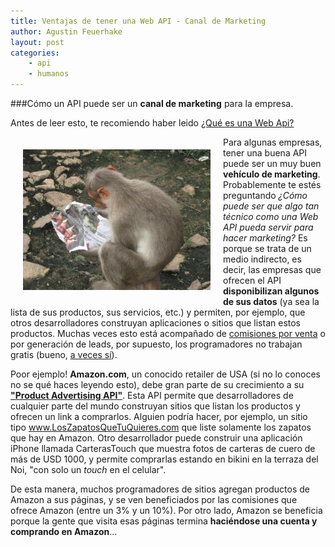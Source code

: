 ```yaml
---
title: Ventajas de tener una Web API - Canal de Marketing
author: Agustin Feuerhake
layout: post
categories:
    - api
    - humanos
---
```

###Cómo un API puede ser un **canal de marketing** para la empresa.

Antes de leer esto, te recomiendo haber leido [¿Qué es una Web Api?][4]

<img src="/images/monkey-reading.jpg" style="float:left;width:300px;margin:20px;" alt="Fotografía gentileza de andygoesindia.blogspot.com"/>

Para algunas empresas, tener una buena API puede ser un muy buen **vehículo de marketing**. Probablemente te estés preguntando *¿Cómo puede ser que algo tan técnico como una Web API pueda servir para hacer marketing?* Es porque se trata de un medio indirecto, es decir, las empresas que ofrecen el API **disponibilizan algunos de sus datos** (ya sea la lista de sus productos, sus servicios, etc.) y permiten, por ejemplo, que otros desarrolladores construyan aplicaciones o sitios que listan estos productos. Muchas veces esto está acompañado de [comisiones por venta][2] o por generación de leads, por supuesto, los programadores no trabajan gratis (bueno, [a veces sí][1]).

Poor ejemplo! **Amazon.com**, un conocido retailer de USA (si no lo conoces no se qué haces leyendo esto), debe gran parte de su crecimiento a su **["Product Advertising API"][3]**. Esta API permite que desarrolladores de cualquier parte del mundo construyan sitios que listan los productos y ofrecen un link a comprarlos. Alguien podría hacer, por ejemplo, un sitio tipo www.LosZapatosQueTuQuieres.com que liste solamente los zapatos que hay en Amazon. Otro desarrollador puede construir una aplicación iPhone llamada CarterasTouch que muestra fotos de carteras de cuero de más de USD 1000, y permite comprarlas estando en bikini en la terraza del Noi, "con solo un *touch* en el celular".

De esta manera, muchos programadores de sitios agregan productos de Amazon a sus páginas, y se ven beneficiados por las comisiones que ofrece Amazon (entre un 3% y un 10%). Por otro lado, Amazon se beneficia porque la gente que visita esas páginas termina **haciéndose una cuenta y comprando en Amazon**... 


[1]: /canvas/javascript/2013/01/14/platanus-pixels.html
[2]: https://affiliate-program.amazon.com/join?ld=AZAssocMakeM
[3]: https://affiliate-program.amazon.com/gp/advertising/api/detail/main.html
[4]: #